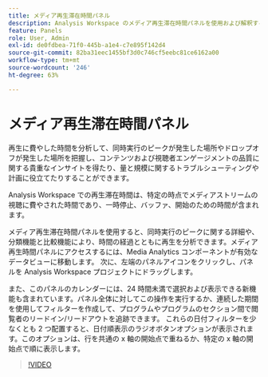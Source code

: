 ```yaml
---
title: メディア再生滞在時間パネル
description: Analysis Workspace のメディア再生滞在時間パネルを使用および解釈する方法。
feature: Panels
role: User, Admin
exl-id: de0fdbea-71f0-445b-a1e4-c7e895f142d4
source-git-commit: 82ba31eec1455bf3d0c746cf5eebc81ce6162a00
workflow-type: tm+mt
source-wordcount: '246'
ht-degree: 63%

---
```


# メディア再生滞在時間パネル

再生に費やした時間を分析して、同時実行のピークが発生した場所やドロップオフが発生した場所を把握し、コンテンツおよび視聴者エンゲージメントの品質に関する貴重なインサイトを得たり、量と規模に関するトラブルシューティングや計画に役立てたりすることができます。

Analysis Workspace での再生滞在時間は、特定の時点でメディアストリームの視聴に費やされた時間であり、一時停止、バッファ、開始のための時間が含まれます。

メディア再生滞在時間パネルを使用すると、同時実行のピークに関する詳細や、分類機能と比較機能により、時間の経過とともに再生を分析できます。メディア再生時間パネルにアクセスするには、Media Analytics コンポーネントが有効なデータビューに移動します。 次に、左端のパネルアイコンをクリックし、パネルを Analysis Workspace プロジェクトにドラッグします。

また、このパネルのカレンダーには、24 時間未満で選択および表示できる新機能も含まれています。パネル全体に対してこの操作を実行するか、連続した期間を使用してフィルターを作成して、プログラムやプログラムのセクション間で閲覧者のリードイン/リードアウトを追跡できます。 これらの日付フィルターを少なくとも 2 つ配置すると、日付順表示のラジオボタンオプションが表示されます。このオプションは、行を共通の x 軸の開始点で重ねるか、特定の x 軸の開始点で順に表示します。

>[!VIDEO](https://video.tv.adobe.com/v/338699)
